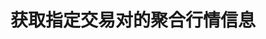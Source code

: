 ---
title: 获取指定交易对的聚合行情信息
position_number: 15
type: get
description: /v1/public/q/agg-ticker
parameters:
    -
        name: symbol
        type: string
        mandatory: true
        default: N/A
        description: 交易对
        ranges:
content_markdown: 注：**此方法不需要签名**
left_code_blocks:
    -
        code_block: "public void getKLine() {\r\n\tString text = HttpUtil.get(URL + \"/data/api/v1/getKLine?market=btc_usdt&type=1min&since=0\");\r\n\tSystem.out.println(text);\r\n}"
        title: Java
        language: java
right_code_blocks:
  - code_block: |-
      {
        "error": {
          "code": "",
          "msg": ""
        },
        "msgInfo": "",
        "result": {
          "a": "", //24小时成交量
          "ap": "", //卖一价格
          "bp": "", //买一价格
          "c": "", //最新价
          "h": "", //24小时最高价
          "i": "", //指数价格
          "l": "", //24小时最低价
          "m": "", //标记价格
          "o": "", //24小时前第一笔成交价
          "r": "", //24小时涨跌幅
          "s": "", //交易对
          "t": 0, //时间
          "v": "" //24小时成交额
        },
        "returnCode": 0
      }
    title: Response
    language: json
---